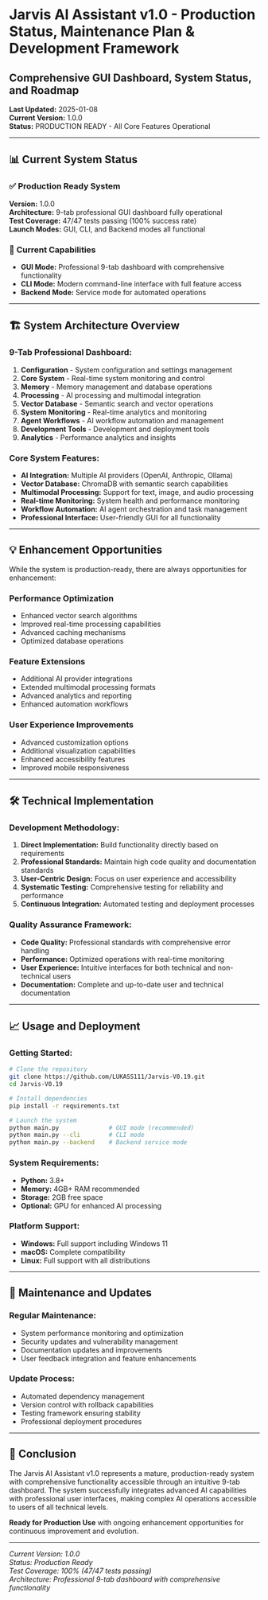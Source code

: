 # Jarvis AI Assistant v1.0 - Production Status, Maintenance Plan & Development Framework
## Comprehensive GUI Dashboard, System Status, and Roadmap

**Last Updated:** 2025-01-08  
**Current Version:** 1.0.0  
**Status:** PRODUCTION READY - All Core Features Operational  

---

## 📊 **Current System Status**

### ✅ **Production Ready System**
**Version:** 1.0.0  
**Architecture:** 9-tab professional GUI dashboard fully operational  
**Test Coverage:** 47/47 tests passing (100% success rate)  
**Launch Modes:** GUI, CLI, and Backend modes all functional  

### 🎯 **Current Capabilities**
- **GUI Mode:** Professional 9-tab dashboard with comprehensive functionality
- **CLI Mode:** Modern command-line interface with full feature access
- **Backend Mode:** Service mode for automated operations

---

## 🏗️ **System Architecture Overview**

### **9-Tab Professional Dashboard:**
1. **Configuration** - System configuration and settings management
2. **Core System** - Real-time system monitoring and control  
3. **Memory** - Memory management and database operations
4. **Processing** - AI processing and multimodal integration
5. **Vector Database** - Semantic search and vector operations
6. **System Monitoring** - Real-time analytics and monitoring
7. **Agent Workflows** - AI workflow automation and management
8. **Development Tools** - Development and deployment tools
9. **Analytics** - Performance analytics and insights

### **Core System Features:**
- **AI Integration:** Multiple AI providers (OpenAI, Anthropic, Ollama)
- **Vector Database:** ChromaDB with semantic search capabilities
- **Multimodal Processing:** Support for text, image, and audio processing
- **Real-time Monitoring:** System health and performance monitoring
- **Workflow Automation:** AI agent orchestration and task management
- **Professional Interface:** User-friendly GUI for all functionality

---

## 💡 **Enhancement Opportunities**

While the system is production-ready, there are always opportunities for enhancement:

### **Performance Optimization**
- Enhanced vector search algorithms
- Improved real-time processing capabilities
- Advanced caching mechanisms
- Optimized database operations

### **Feature Extensions**
- Additional AI provider integrations
- Extended multimodal processing formats
- Advanced analytics and reporting
- Enhanced automation workflows

### **User Experience Improvements**
- Advanced customization options
- Additional visualization capabilities
- Enhanced accessibility features
- Improved mobile responsiveness

---

## 🛠️ **Technical Implementation**

### **Development Methodology:**
1. **Direct Implementation:** Build functionality directly based on requirements
2. **Professional Standards:** Maintain high code quality and documentation standards
3. **User-Centric Design:** Focus on user experience and accessibility
4. **Systematic Testing:** Comprehensive testing for reliability and performance
5. **Continuous Integration:** Automated testing and deployment processes

### **Quality Assurance Framework:**
- **Code Quality:** Professional standards with comprehensive error handling
- **Performance:** Optimized operations with real-time monitoring
- **User Experience:** Intuitive interfaces for both technical and non-technical users
- **Documentation:** Complete and up-to-date user and technical documentation

---

## 📈 **Usage and Deployment**

### **Getting Started:**
```bash
# Clone the repository
git clone https://github.com/LUKASS111/Jarvis-V0.19.git
cd Jarvis-V0.19

# Install dependencies
pip install -r requirements.txt

# Launch the system
python main.py              # GUI mode (recommended)
python main.py --cli        # CLI mode
python main.py --backend    # Backend service mode
```

### **System Requirements:**
- **Python:** 3.8+ 
- **Memory:** 4GB+ RAM recommended
- **Storage:** 2GB free space
- **Optional:** GPU for enhanced AI processing

### **Platform Support:**
- **Windows:** Full support including Windows 11
- **macOS:** Complete compatibility
- **Linux:** Full support with all distributions

---

## 🔄 **Maintenance and Updates**

### **Regular Maintenance:**
- System performance monitoring and optimization
- Security updates and vulnerability management
- Documentation updates and improvements
- User feedback integration and feature enhancements

### **Update Process:**
- Automated dependency management
- Version control with rollback capabilities
- Testing framework ensuring stability
- Professional deployment procedures

---

## 🎯 **Conclusion**

The Jarvis AI Assistant v1.0 represents a mature, production-ready system with comprehensive functionality accessible through an intuitive 9-tab dashboard. The system successfully integrates advanced AI capabilities with professional user interfaces, making complex AI operations accessible to users of all technical levels.

**Ready for Production Use** with ongoing enhancement opportunities for continuous improvement and evolution.

---

*Current Version: 1.0.0*  
*Status: Production Ready*  
*Test Coverage: 100% (47/47 tests passing)*  
*Architecture: Professional 9-tab dashboard with comprehensive functionality*